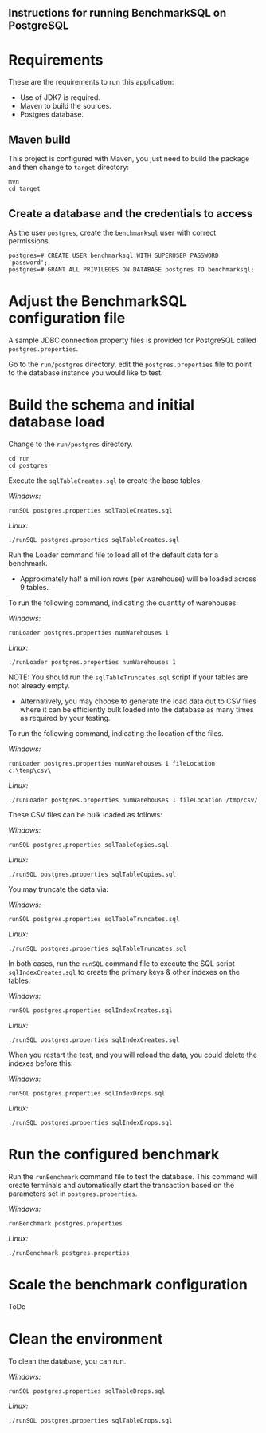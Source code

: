 
Instructions for running BenchmarkSQL on PostgreSQL
---------------------------------------------------

# Requirements

These are the requirements to run this application:

* Use of JDK7 is required.
* Maven to build the sources.
* Postgres database.

## Maven build

This project is configured with Maven, you just need to build the package and
then change to `target` directory:

    mvn
    cd target

## Create a database and the credentials to access

As the user `postgres`, create the `benchmarksql` user with correct permissions.

	postgres=# CREATE USER benchmarksql WITH SUPERUSER PASSWORD 'password';
	postgres=# GRANT ALL PRIVILEGES ON DATABASE postgres TO benchmarksql;

# Adjust the BenchmarkSQL configuration file

A sample JDBC connection property files is provided for PostgreSQL called
`postgres.properties`.

Go to the `run/postgres` directory, edit the `postgres.properties` file to point to
the database instance you would like to test.   

# Build the schema and initial database load

Change to the `run/postgres` directory.

    cd run
    cd postgres

Execute the `sqlTableCreates.sql` to create the base tables.

_Windows:_

    runSQL postgres.properties sqlTableCreates.sql

_Linux:_

    ./runSQL postgres.properties sqlTableCreates.sql

Run the Loader command file to load all of the default data for a benchmark.

 * Approximately half a million rows (per warehouse) will be loaded across 9
 tables.

To run the following command, indicating the quantity of warehouses:

_Windows:_

    runLoader postgres.properties numWarehouses 1

_Linux:_

    ./runLoader postgres.properties numWarehouses 1

NOTE: You should run the `sqlTableTruncates.sql` script if your tables are not
already empty.
      
 * Alternatively, you may choose to generate the load data out to CSV files
 where it can be efficiently bulk loaded into the database as many times as
 required by your testing.

To run the following command, indicating the location of the files.

_Windows:_

    runLoader postgres.properties numWarehouses 1 fileLocation c:\temp\csv\   

_Linux:_

    ./runLoader postgres.properties numWarehouses 1 fileLocation /tmp/csv/   

These CSV files can be bulk loaded as follows:

_Windows:_

    runSQL postgres.properties sqlTableCopies.sql

_Linux:_

    ./runSQL postgres.properties sqlTableCopies.sql

You may truncate the data via:

_Windows:_

    runSQL postgres.properties sqlTableTruncates.sql

_Linux:_

    ./runSQL postgres.properties sqlTableTruncates.sql

In both cases, run the `runSQL` command file to execute the SQL script
`sqlIndexCreates.sql` to create the primary keys & other indexes on the tables.

_Windows:_

    runSQL postgres.properties sqlIndexCreates.sql

_Linux:_

    ./runSQL postgres.properties sqlIndexCreates.sql

When you restart the test, and you will reload the data, you could delete the
indexes before this:

_Windows:_

    runSQL postgres.properties sqlIndexDrops.sql

_Linux:_

    ./runSQL postgres.properties sqlIndexDrops.sql

# Run the configured benchmark

Run the `runBenchmark` command file to test the database.
This command will create terminals and automatically start the transaction
based on the parameters set in `postgres.properties`. 

_Windows:_

    runBenchmark postgres.properties

_Linux:_

    ./runBenchmark postgres.properties

# Scale the benchmark configuration

ToDo

# Clean the environment

To clean the database, you can run.

_Windows:_

    runSQL postgres.properties sqlTableDrops.sql

_Linux:_

    ./runSQL postgres.properties sqlTableDrops.sql

